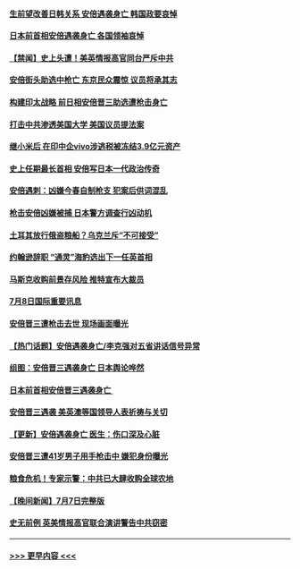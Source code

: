#### [生前望改善日韩关系 安倍遇袭身亡 韩国政要哀悼](../pages/prog202/a103474657.md?t=07090601) 
#### [日本前首相安倍遇袭身亡 各国领袖哀悼](../pages/prog202/a103474660.md?t=07090601) 
#### [【禁闻】史上头遭！美英情报高官同台严斥中共](../pages/prog202/a103474613.md?t=07090601) 
#### [安倍街头助选中枪亡 东京民众震惊 议员将承其志](../pages/prog202/a103474653.md?t=07090601) 
#### [构建印太战略 前日相安倍晋三助选遭枪击身亡](../pages/prog202/a103474677.md?t=07090601) 
#### [打击中共渗透美国大学 美国议员提法案](../pages/prog202/a103474669.md?t=07090601) 
#### [继小米后 在印中企vivo涉逃税被冻结3.9亿元资产](../pages/prog202/a103474644.md?t=07090601) 
#### [史上任期最长首相 安倍写日本一代政治传奇](../pages/prog202/a103474655.md?t=07090601) 
#### [安倍遇刺：凶嫌今春自制枪支 犯案后供词混乱](../pages/prog202/a103474585.md?t=07090601) 
#### [枪击安倍凶嫌被捕 日本警方调查行凶动机](../pages/prog202/a103474427.md?t=07090601) 
#### [土耳其放行俄盗粮船？乌克兰斥“不可接受”](../pages/prog202/a103474438.md?t=07090601) 
#### [约翰逊辞职 “通灵”海豹选出下一任英首相](../pages/prog202/a103474442.md?t=07090601) 
#### [马斯克收购前景存风险 推特宣布大裁员](../pages/prog202/a103474424.md?t=07090601) 
#### [7月8日国际重要讯息](../pages/prog202/a103474422.md?t=07090601) 
#### [安倍晋三遭枪击去世 现场画面曝光](../pages/prog202/a103474425.md?t=07090601) 
#### [【热门话题】安倍遇袭身亡/李克强对五省讲话信号异常](../pages/prog202/a103474325.md?t=07090601) 
#### [组图：安倍晋三遇袭身亡 日本舆论哗然](../pages/prog202/a103474364.md?t=07090601) 
#### [日本前首相安倍晋三遇袭身亡 ](../pages/prog202/a103474362.md?t=07090601) 
#### [安倍晋三遇袭 美英澳等国领导人表祈祷与关切](../pages/prog202/a103474290.md?t=07090601) 
#### [【更新】安倍遇袭身亡 医生：伤口深及心脏](../pages/prog202/a103474296.md?t=07090601) 
#### [安倍晋三遭41岁男子用手枪击中 嫌犯身份曝光](../pages/prog202/a103474266.md?t=07090601) 
#### [粮食危机！专家示警：中共已大肆收购全球农地](../pages/prog202/a103474161.md?t=07090601) 
#### [【晚间新闻】7月7日完整版](../pages/prog202/a103474123.md?t=07090601) 
#### [史无前例 英美情报高官联合演讲警告中共窃密](../pages/prog202/a103473147.md?t=07090601) 

----
#### [ >>> 更早内容 <<< ](../indexes/prog202-earlier.md)
